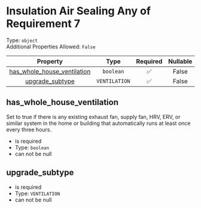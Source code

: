 
Insulation Air Sealing Any of Requirement 7
===========================================
  
Type: `object`  
Additional Properties Allowed: `False`  
  

|Property|Type|Required|Nullable|Format|Title|
| :---: | :---: | :---: | :---: | :---: | :---: |
|[has_whole_house_ventilation](#has_whole_house_ventilation)|`boolean`|:white_check_mark:|False|||
|[upgrade_subtype](#upgrade_subtype)|`VENTILATION`|:white_check_mark:|False|||

## has_whole_house_ventilation
  
Set to true if there is any existing exhaust fan, supply fan, HRV, ERV, or similar system in the home or building that automatically runs at least once every three hours.  
  

- is required
- Type: `boolean`
- can not be null

## upgrade_subtype
  
  
  

- is required
- Type: `VENTILATION`
- can not be null
